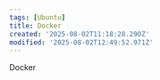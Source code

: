 ```yaml
---
tags: [Ubuntu]
title: Docker
created: '2025-08-02T11:18:28.290Z'
modified: '2025-08-02T12:49:52.971Z'
---
```


Docker

